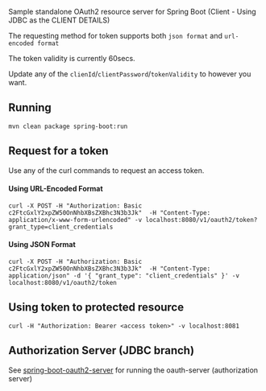 Sample standalone OAuth2 resource server for Spring Boot (Client - Using JDBC as the CLIENT DETAILS)

The requesting method for token supports both ```json format``` and ```url-encoded format```


The token validity is currently 60secs.


Update any of the ```clienId```/```clientPassword```/```tokenValidity``` to however you want.

## Running
```shell
mvn clean package spring-boot:run
```

## Request for a token 
Use any of the curl commands to request an access token.

#### Using URL-Encoded Format
```
curl -X POST -H "Authorization: Basic c2FtcGxlY2xpZW50OnNhbXBsZXBhc3N3b3Jk"  -H "Content-Type: application/x-www-form-urlencoded" -v localhost:8080/v1/oauth2/token?grant_type=client_credentials
```
#### Using JSON Format
```
curl -X POST -H "Authorization: Basic c2FtcGxlY2xpZW50OnNhbXBsZXBhc3N3b3Jk"  -H "Content-Type: application/json" -d '{ "grant_type": "client_credentials" }' -v localhost:8080/v1/oauth2/token
```
## Using token to protected resource
```
curl -H "Authorization: Bearer <access token>" -v localhost:8081
```

## Authorization Server (JDBC branch)
See [spring-boot-oauth2-server](https://github.com/aldwindelgado/spring-boot-oauth2-server/tree/jdbc) for running the oauth-server (authorization server)
